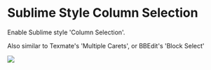 # Sublime Style Column Selection

Enable Sublime style 'Column Selection'.

Also similar to Texmate's 'Multiple Carets', or BBEdit's 'Block Select'

![](https://raw.github.com/bigfive/atom-sublime-select/master/screenshot.png)

